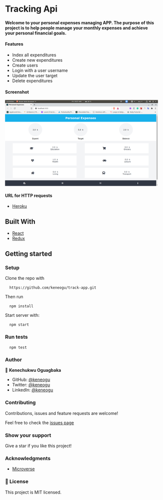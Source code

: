 # Tracking Api

#### Welcome to your personal expenses managing APP. The purpose of this project is to help people manage your monthly expenses and achieve your personal financial goals.

#### Features
- Index all expenditures
- Create new expenditures
- Create users
- Login with a user username
- Update the user target
- Delete expenditures

#### Screenshot

![screenshot](public/expense.png)


#### URL for HTTP requests
- [Heroku](https://tracking-finance-app.herokuapp.com/)

## Built With
- [React](https://reactjs.org/)
- [Redux](https://redux.js.org/)

## Getting started

### Setup

Clone the repo with

```
  https://github.com/keneogu/track-app.git
```

Then run

```
  npm install
```

Start server with:

```
  npm start
```

### Run tests

```
  npm test
```

### Author

👤 **Kenechukwu Oguagbaka**

- GitHub: [@keneogu](https://github.com/keneogu)
- Twitter: [@keneogu](https://twitter.com/keneogu)
- LinkedIn: [@keneogu](https://www.linkedin.com/in/kene-ogu/)



### Contributing

Contributions, issues and feature requests are welcome!

Feel free to check the [issues page](https://github.com/keneogu/track-app/issues)


### Show your support

Give a star if you like this project!

### Acknowledgments

- [Microverse](https://www.microverse.org/)

### 📝 License

This project is MIT licensed.
